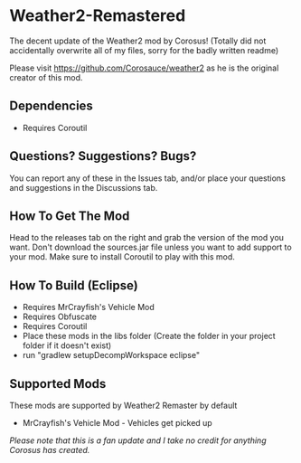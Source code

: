 # Weather2-Remastered
The decent update of the Weather2 mod by Corosus!
(Totally did not accidentally overwrite all of my files, sorry for the badly written readme)

Please visit https://github.com/Corosauce/weather2 as he is the original creator of this mod.

## Dependencies
- Requires Coroutil

## Questions? Suggestions? Bugs?
You can report any of these in the Issues tab, and/or place your questions and suggestions in the Discussions tab.

## How To Get The Mod
Head to the releases tab on the right and grab the version of the mod you want. Don't download the sources.jar file unless you want to add support to your mod. Make sure to install Coroutil to play with this mod.

##  How To Build (Eclipse)
- Requires MrCrayfish's Vehicle Mod
- Requires Obfuscate
- Requires Coroutil
- Place these mods in the libs folder (Create the folder in your project folder if it doesn't exist)
- run "gradlew setupDecompWorkspace eclipse"

## Supported Mods
These mods are supported by Weather2 Remaster by default
- MrCrayfish's Vehicle Mod - Vehicles get picked up

*Please note that this is a fan update and I take no credit for anything Corosus has created.*

